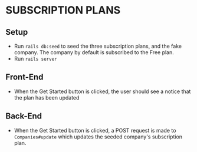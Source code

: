 # SUBSCRIPTION PLANS

## Setup
* Run `rails db:seed` to seed the three subscription plans, and the fake company. The company by default is subscribed to the Free plan.
* Run `rails server`

## Front-End
* When the Get Started button is clicked, the user should see a notice that the plan has been updated 

## Back-End
* When the Get Started button is clicked, a POST request is made to `Companies#update` which updates the seeded company's subscription plan.

